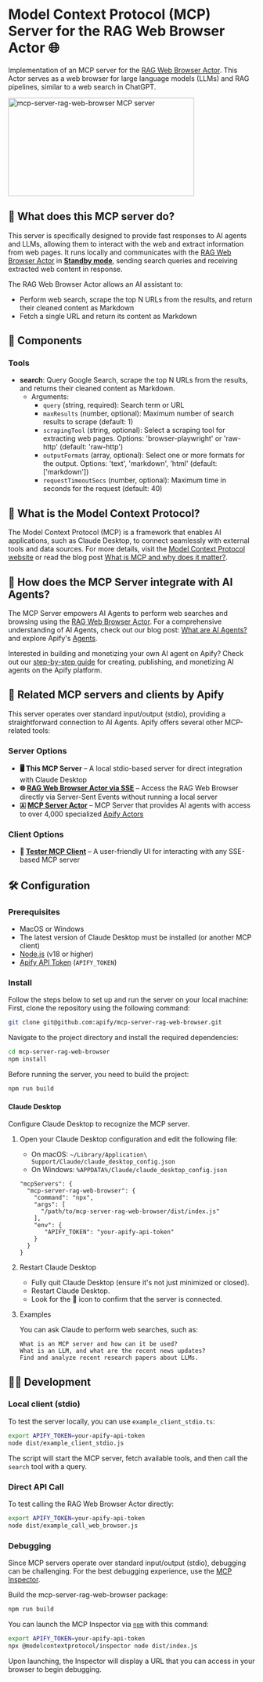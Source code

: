 # Model Context Protocol (MCP) Server for the RAG Web Browser Actor 🌐

Implementation of an MCP server for the [RAG Web Browser Actor](https://apify.com/apify/rag-web-browser).
This Actor serves as a web browser for large language models (LLMs) and RAG pipelines, similar to a web search in ChatGPT.

<a href="https://glama.ai/mcp/servers/sr8xzdi3yv"><img width="380" height="200" src="https://glama.ai/mcp/servers/sr8xzdi3yv/badge" alt="mcp-server-rag-web-browser MCP server" /></a>

## 🎯 What does this MCP server do?

This server is specifically designed to provide fast responses to AI agents and LLMs, allowing them to interact with the web and extract information from web pages.
It runs locally and communicates with the [RAG Web Browser Actor](https://apify.com/apify/rag-web-browser) in [**Standby mode**](https://docs.apify.com/platform/actors/running/standby),
sending search queries and receiving extracted web content in response.

The RAG Web Browser Actor allows an AI assistant to:
- Perform web search, scrape the top N URLs from the results, and return their cleaned content as Markdown
- Fetch a single URL and return its content as Markdown

## 🧱 Components

### Tools

- **search**: Query Google Search, scrape the top N URLs from the results, and returns their cleaned content as Markdown.
  - Arguments:
    - `query` (string, required): Search term or URL
    - `maxResults` (number, optional): Maximum number of search results to scrape (default: 1)
    - `scrapingTool` (string, optional): Select a scraping tool for extracting web pages. Options: 'browser-playwright' or 'raw-http' (default: 'raw-http')
    - `outputFormats` (array, optional): Select one or more formats for the output. Options: 'text', 'markdown', 'html' (default: ['markdown'])
    - `requestTimeoutSecs` (number, optional): Maximum time in seconds for the request (default: 40)

## 🔄 What is the Model Context Protocol?

The Model Context Protocol (MCP) is a framework that enables AI applications, such as Claude Desktop, to connect seamlessly with external tools and data sources.
For more details, visit the [Model Context Protocol website](https://modelcontextprotocol.org/) or read the blog post [What is MCP and why does it matter?](https://blog.apify.com/what-is-model-context-protocol/).

## 🤖 How does the MCP Server integrate with AI Agents?

The MCP Server empowers AI Agents to perform web searches and browsing using the [RAG Web Browser Actor](https://apify.com/apify/rag-web-browser).
For a comprehensive understanding of AI Agents, check out our blog post: [What are AI Agents?](https://blog.apify.com/what-are-ai-agents/) and explore Apify's [Agents](https://apify.com/store/categories/agents).

Interested in building and monetizing your own AI agent on Apify? Check out our [step-by-step guide](https://blog.apify.com/how-to-build-an-ai-agent/) for creating, publishing, and monetizing AI agents on the Apify platform.

## 🔌 Related MCP servers and clients by Apify

This server operates over standard input/output (stdio), providing a straightforward connection to AI Agents. Apify offers several other MCP-related tools:

### Server Options
- **🖥️ This MCP Server** – A local stdio-based server for direct integration with Claude Desktop
- **🌐 [RAG Web Browser Actor via SSE](https://apify.com/apify/rag-web-browser#anthropic-model-context-protocol-mcp-server)** – Access the RAG Web Browser directly via Server-Sent Events without running a local server
- **🇦 [MCP Server Actor](https://apify.com/apify/actors-mcp-server)** – MCP Server that provides AI agents with access to over 4,000 specialized [Apify Actors](https://apify.com/store)

### Client Options
- **💬 [Tester MCP Client](https://apify.com/jiri.spilka/tester-mcp-client)** – A user-friendly UI for interacting with any SSE-based MCP server

## 🛠️ Configuration

### Prerequisites

- MacOS or Windows
- The latest version of Claude Desktop must be installed (or another MCP client)
- [Node.js](https://nodejs.org/en) (v18 or higher)
- [Apify API Token](https://docs.apify.com/platform/integrations/api#api-token) (`APIFY_TOKEN`)

### Install

Follow the steps below to set up and run the server on your local machine:
First, clone the repository using the following command:

```bash
git clone git@github.com:apify/mcp-server-rag-web-browser.git
```

Navigate to the project directory and install the required dependencies:

```bash
cd mcp-server-rag-web-browser
npm install
```

Before running the server, you need to build the project:

```bash
npm run build
```

#### Claude Desktop

Configure Claude Desktop to recognize the MCP server.

1. Open your Claude Desktop configuration and edit the following file:

   - On macOS: `~/Library/Application\ Support/Claude/claude_desktop_config.json`
   - On Windows: `%APPDATA%/Claude/claude_desktop_config.json`

    ```text
    "mcpServers": {
      "mcp-server-rag-web-browser": {
        "command": "npx",
        "args": [
          "/path/to/mcp-server-rag-web-browser/dist/index.js"
        ],
        "env": {
           "APIFY_TOKEN": "your-apify-api-token"
        }
      }
    }
    ```

2. Restart Claude Desktop

    - Fully quit Claude Desktop (ensure it's not just minimized or closed).
    - Restart Claude Desktop.
    - Look for the 🔌 icon to confirm that the server is connected.

3. Examples

    You can ask Claude to perform web searches, such as:
    ```text
    What is an MCP server and how can it be used?
    What is an LLM, and what are the recent news updates?
    Find and analyze recent research papers about LLMs.
    ```

## 👷🏼 Development

### Local client (stdio)

To test the server locally, you can use `example_client_stdio.ts`:

```bash
export APIFY_TOKEN=your-apify-api-token
node dist/example_client_stdio.js
```

The script will start the MCP server, fetch available tools, and then call the `search` tool with a query.

### Direct API Call

To test calling the RAG Web Browser Actor directly:

```bash
export APIFY_TOKEN=your-apify-api-token
node dist/example_call_web_browser.js
```

### Debugging

Since MCP servers operate over standard input/output (stdio), debugging can be challenging.
For the best debugging experience, use the [MCP Inspector](https://github.com/modelcontextprotocol/inspector).

Build the mcp-server-rag-web-browser package:

```bash
npm run build
```

You can launch the MCP Inspector via [`npm`](https://docs.npmjs.com/downloading-and-installing-node-js-and-npm) with this command:

```bash
export APIFY_TOKEN=your-apify-api-token
npx @modelcontextprotocol/inspector node dist/index.js
```

Upon launching, the Inspector will display a URL that you can access in your browser to begin debugging.